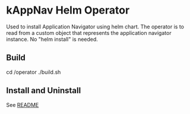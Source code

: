 # kAppNav Helm Operator

Used to install Application Navigator using helm chart. The operator is to read from a custom object that represents the application navigator instance. No "helm install" is needed.

## Build

cd <kappnav project root>/operator 
./build.sh
  
## Install and Uninstall

See [README](https://github.com/kappnav/README#install)
